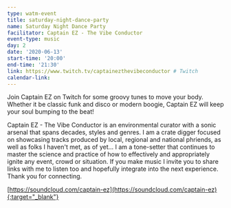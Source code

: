 ```yaml
---
type: watm-event
title: saturday-night-dance-party
name: Saturday Night Dance Party
facilitator: Captain EZ - The Vibe Conductor
event-type: music
day: 2
date: '2020-06-13'
start-time: '20:00'
end-time: '21:30'
link: https://www.twitch.tv/captainezthevibeconductor # Twitch
calendar-link:
---
```


Join Captain EZ on Twitch for some groovy tunes to move your body. Whether it be classic funk and disco or modern boogie, Captain EZ will keep your soul bumping to the beat!

Captain EZ - The Vibe Conductor is an environmental curator with a sonic arsenal that spans decades, styles and genres. I am a crate digger focused on showcasing tracks produced by local, regional and national phriends, as well as folks I haven't met, as of yet... I am a tone-setter that continues to master the science and practice of how to effectively and appropriately ignite any event, crowd or situation. If you make music I invite you to share links with me to listen too and hopefully integrate into the next experience. Thank you for connecting.

[https://soundcloud.com/captain-ez](https://soundcloud.com/captain-ez){:target="_blank"}
